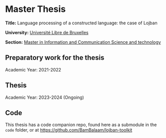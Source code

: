 # Master Thesis

**Title:** Language processing of a constructed language: the case of Lojban

**University:** [Université Libre de Bruxelles](https://www.ulb.be)

**Section:** [Master in Information and Communication Science and technology](http://mastic.ulb.ac.be/)

## Preparatory work for the thesis

Academic Year: 2021-2022

## Thesis

Academic Year: 2023-2024 (Ongoing)

## Code

This thesis has a code companion repo, found here as a submodule in the `code` folder, or at https://github.com/BamBalaam/lojban-toolkit